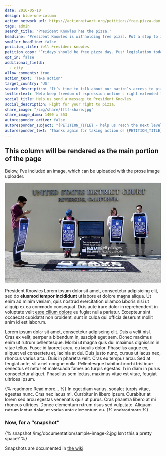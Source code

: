 ```yaml
---
date: 2016-05-10
design: blue-one-column
action_network_url: https://actionnetwork.org/petitions/free-pizza-day
tags: admin
search_title: 'President Knowles has the pizza.'
headline: 'President Knowles is withholding free pizza. Put a stop to it now.'
smaller_headline: false
petition_title: Tell President Knowles
petition_copy: 'Fridays should be free pizza day. Push legislation today to bring pizza into the lives of all Americans!'
opt_in: false
additional_fields:
  - city
allow_comments: true
action_text: 'Take action'
target_country: 'US'
search_description: 'It’s time to talk about our nation’s access to pizza'
twittertext: 'Help keep freedom of expression online a right extended to all people—join forces with @fightforthftr today.'
social_title: Help us send a message to President Knowles
social_description: Fight for your right to pizza.
share_image: "/img/share/fftf-share.jpg"
share_image_dims: 1400 x 553
autoresponder_active: false
autoresponder_subject: "{PETITION_TITLE} - help us reach the next level!"
autoresponder_text: "Thanks again for taking action on {PETITION_TITLE}. We need more people like you who can take action on this issue. Can you please share it to help us reach the next level?"
---
```


## This column will be rendered as the main portion of the page

Below, I’ve included an image, which can be uploaded with the prose image uploader.

![Dat pizza action](/img/documentation/sample-image-1.jpg)

President Knowles Lorem ipsum dolor sit amet, consectetur adipisicing elit, sed do **eiusmod tempor incididunt** ut labore et dolore magna aliqua. Ut enim ad minim veniam, quis nostrud exercitation ullamco laboris nisi ut aliquip ex ea commodo consequat. Duis aute irure dolor in reprehenderit in voluptate velit [esse cillum dolore](https://www.fightforthefuture.org/) eu fugiat nulla pariatur. Excepteur sint occaecat cupidatat non proident, sunt in culpa qui officia deserunt mollit anim id est laborum.

Lorem ipsum dolor sit amet, consectetur adipiscing elit. Duis a velit nisl. Cras ex velit, semper a bibendum in, suscipit eget sem. Donec maximus enim ut rutrum pellentesque. Morbi ut magna quis dui maximus dignissim in vitae tellus. Fusce id laoreet arcu, eu iaculis dolor. Phasellus augue ex, aliquet vel consectetu et, lacinia at dui. Duis justo nunc, cursus ut lacus nec, rhoncus varius arcu. Duis in pharetra velit. Cras eu tempus arcu. Sed at feugiat ante, sit amet congue nulla. Pellentesque habitant morbi tristique senectus et netus et malesuada fames ac turpis egestas. In in diam in purus consectetur aliquet. Phasellus sem lectus, maximus vitae est vitae, feugiat ultrices ipsum.

{% readmore Read more… %}
In eget diam varius, sodales turpis vitae, egestas nunc. Cras nec lacus mi. Curabitur in libero ipsum. Curabitur at lorem sed arcu egestas venenatis quis ut purus. Cras pharetra libero at mi rhoncus ultrices. Donec elementum rutrum risus sed vulputate. Aliquam rutrum lectus dolor, at varius ante elementum eu.
{% endreadmore %}

### Now, for a “snapshot”

{% snapshot /img/documentation/sample-image-2.jpg Isn’t this a pretty space? %}

Snapshots are documented in [the wiki](https://github.com/fightforthefuture/fightforthefuture.github.io/wiki/%22snapshot%22-tag)
